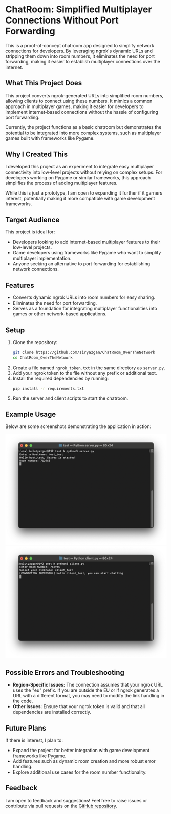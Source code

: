 # ChatRoom: Simplified Multiplayer Connections Without Port Forwarding

This is a proof-of-concept chatroom app designed to simplify network connections for developers. By leveraging ngrok's dynamic URLs and stripping them down into room numbers, it eliminates the need for port forwarding, making it easier to establish multiplayer connections over the internet.

## What This Project Does
This project converts ngrok-generated URLs into simplified room numbers, allowing clients to connect using these numbers. It mimics a common approach in multiplayer games, making it easier for developers to implement internet-based connections without the hassle of configuring port forwarding.

Currently, the project functions as a basic chatroom but demonstrates the potential to be integrated into more complex systems, such as multiplayer games built with frameworks like Pygame.

## Why I Created This
I developed this project as an experiment to integrate easy multiplayer connectivity into low-level projects without relying on complex setups. For developers working on Pygame or similar frameworks, this approach simplifies the process of adding multiplayer features.

While this is just a prototype, I am open to expanding it further if it garners interest, potentially making it more compatible with game development frameworks.

## Target Audience
This project is ideal for:
- Developers looking to add internet-based multiplayer features to their low-level projects.
- Game developers using frameworks like Pygame who want to simplify multiplayer implementation.
- Anyone seeking an alternative to port forwarding for establishing network connections.

## Features
- Converts dynamic ngrok URLs into room numbers for easy sharing.
- Eliminates the need for port forwarding.
- Serves as a foundation for integrating multiplayer functionalities into games or other network-based applications.

## Setup
1. Clone the repository:
   ```bash
   git clone https://github.com/siryazgan/ChatRoom_OverTheNetwork
   cd ChatRoom_OverTheNetwork
   ```
2. Create a file named `ngrok_token.txt` in the same directory as `server.py`.
3. Add your ngrok token to the file without any prefix or additional text.
4. Install the required dependencies by running:
   ```bash
   pip install -r requirements.txt
   ```
5. Run the server and client scripts to start the chatroom.

## Example Usage
Below are some screenshots demonstrating the application in action:

![Example usage](screenshot1.png)
![Example usage](screenshot2.png)

## Possible Errors and Troubleshooting
- **Region-Specific Issues:** The connection assumes that your ngrok URL uses the "eu" prefix. If you are outside the EU or if ngrok generates a URL with a different format, you may need to modify the link handling in the code.
- **Other Issues:** Ensure that your ngrok token is valid and that all dependencies are installed correctly.

## Future Plans
If there is interest, I plan to:
- Expand the project for better integration with game development frameworks like Pygame.
- Add features such as dynamic room creation and more robust error handling.
- Explore additional use cases for the room number functionality.

## Feedback
I am open to feedback and suggestions! Feel free to raise issues or contribute via pull requests on the [GitHub repository](https://github.com/siryazgan/ChatRoom_OverTheNetwork).
